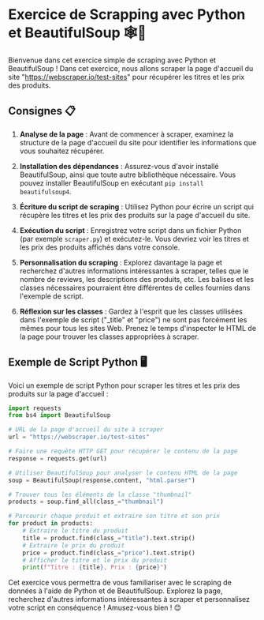 # Exercice de Scrapping avec Python et BeautifulSoup 🕸️🐍

Bienvenue dans cet exercice simple de scraping avec Python et BeautifulSoup ! Dans cet exercice, nous allons scraper la page d'accueil du site "https://webscraper.io/test-sites" pour récupérer les titres et les prix des produits.

## Consignes 📋

1. **Analyse de la page** : Avant de commencer à scraper, examinez la structure de la page d'accueil du site pour identifier les informations que vous souhaitez récupérer.

2. **Installation des dépendances** : Assurez-vous d'avoir installé BeautifulSoup, ainsi que toute autre bibliothèque nécessaire. Vous pouvez installer BeautifulSoup en exécutant `pip install beautifulsoup4`.

3. **Écriture du script de scraping** : Utilisez Python pour écrire un script qui récupère les titres et les prix des produits sur la page d'accueil du site.

4. **Exécution du script** : Enregistrez votre script dans un fichier Python (par exemple `scraper.py`) et exécutez-le. Vous devriez voir les titres et les prix des produits affichés dans votre console.

5. **Personnalisation du scraping** : Explorez davantage la page et recherchez d'autres informations intéressantes à scraper, telles que le nombre de reviews, les descriptions des produits, etc. Les balises et les classes nécessaires pourraient être différentes de celles fournies dans l'exemple de script.

6. **Réflexion sur les classes** : Gardez à l'esprit que les classes utilisées dans l'exemple de script ("_title" et "price") ne sont pas forcément les mêmes pour tous les sites Web. Prenez le temps d'inspecter le HTML de la page pour trouver les classes appropriées à scraper.

## Exemple de Script Python 🖥️

Voici un exemple de script Python pour scraper les titres et les prix des produits sur la page d'accueil :

```python
import requests
from bs4 import BeautifulSoup

# URL de la page d'accueil du site à scraper
url = "https://webscraper.io/test-sites"

# Faire une requête HTTP GET pour récupérer le contenu de la page
response = requests.get(url)

# Utiliser BeautifulSoup pour analyser le contenu HTML de la page
soup = BeautifulSoup(response.content, "html.parser")

# Trouver tous les éléments de la classe "thumbnail"
products = soup.find_all(class_="thumbnail")

# Parcourir chaque produit et extraire son titre et son prix
for product in products:
    # Extraire le titre du produit
    title = product.find(class_="title").text.strip()
    # Extraire le prix du produit
    price = product.find(class_="price").text.strip()
    # Afficher le titre et le prix du produit
    print(f"Titre : {title}, Prix : {price}")
```
Cet exercice vous permettra de vous familiariser avec le scraping de données à l'aide de Python et de BeautifulSoup. Explorez la page, recherchez d'autres informations intéressantes à scraper et personnalisez votre script en conséquence ! Amusez-vous bien ! 😊
